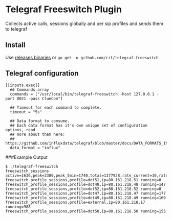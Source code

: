 # Telegraf Freeswitch Plugin

Collects active calls, sessions globally and per sip profiles and sends them to telegraf

## Install
Use [releases binaries](https://github.com/rif/telegraf-freeswitch/releases) or ```go get -u github.com/rif/telegraf-freeswitch```

## Telegraf configuration

```
[[inputs.exec]]
  ## Commands array
  commands = ["/usr/local/bin/telegraf-freeswitch -host 127.0.0.1 -port 8021 -pass ClueCon"]

  ## Timeout for each command to complete.
  timeout = "5s"

  ## Data format to consume.
  ## Each data format has it's own unique set of configuration options, read
  ## more about them here:
  ## https://github.com/influxdata/telegraf/blob/master/docs/DATA_FORMATS_INPUT.md
  data_format = "influx"
```

###Example Output
```
$ ./telegraf-freeswitch
freeswitch_sessions active=1636,peak=2380,peak_5min=1740,total=1377928,rate_current=10,rate_max=300,rate_peak=234,rate_peak_5min=25
freeswitch_profile_sessions,profile=dot51,ip=80.161.218.51 running=0
freeswitch_profile_sessions,profile=dot48,ip=80.161.218.48 running=147
freeswitch_profile_sessions,profile=dot52,ip=80.161.218.52 running=0
freeswitch_profile_sessions,profile=dot47,ip=80.161.218.47 running=177
freeswitch_profile_sessions,profile=dot49,ip=80.161.218.49 running=169
freeswitch_profile_sessions,profile=external,ip=80.161.218.17 running=988
freeswitch_profile_sessions,profile=dot50,ip=80.161.218.50 running=155
```
